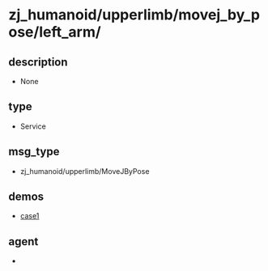 ﻿
# zj_humanoid/upperlimb/movej_by_pose/left_arm/

## description
- None


## type
- Service

## msg_type
- zj_humanoid/upperlimb/MoveJByPose

## demos
- [case1](./case1.yaml)


## agent
- 


